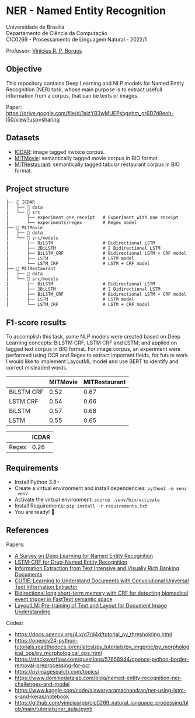 # NER - Named Entity Recognition

Universidade de Brasília  
Departamento de Ciência da Computação  
CIC0269 - Processamento de Linguagem Natural - 2022/1

Professor: [Vinícius R. P. Borges](https://github.com/viniciusrpb)

## Objective

This repository contains Deep Learning and NLP models for Named Entity Recognition (NER) task, whose main purpose is to extract usefull information from a corpus, that can be texts or images.

Paper: https://drive.google.com/file/d/1aizYB3wMUEPsbgqhm_gr6D7d8eoh-I50/view?usp=sharing

## Datasets

- [ICDAR](https://rrc.cvc.uab.es/?ch=13&com=tasks): image tagged invoice corpus.
- [MITMovie](https://groups.csail.mit.edu/sls/downloads/movie/): semantically tagged movie corpus in BIO format.
- [MITRestaurant](https://groups.csail.mit.edu/sls/downloads/restaurant/): semantically tagged tabular restaurant corpus in BIO format.

## Project structure

```
├── 📁 ICDAR
|   ├── 📁 data
|   └── 📁 src
|       ├── experiment_one_receipt   # Experiment with one receipt
|       └── experiments/regex        # Regex model
├── 📁 MITMovie
|   ├── 📁 data
|   └── 📁 src/models
|       ├── BiLSTM                   # Bidirectional LSTM 
|       ├── 2BiLSTM                  # 2 Bidirectional LSTM 
|       ├── BiLSTM_CRF               # Bidirectional LSTM + CRF model
|       ├── LSTM                     # LSTM model
|       └── LSTM_CRF                 # LSTM + CRF model
├── 📁 MITRestaurant
|   ├── 📁 data
|   └── 📁 src/models
|       ├── BiLSTM                   # Bidirectional LSTM 
|       ├── 2BiLSTM                  # 2 Bidirectional LSTM 
|       ├── BiLSTM_CRF               # Bidirectional LSTM + CRF model
|       ├── LSTM                     # LSTM model
|       └── LSTM_CRF                 # LSTM + CRF model
```

## F1-score results

To accomplish this task, some NLP models were created based on Deep Learning concepts: BiLSTM CRF, LSTM CRF and LSTM; and applied on tagged text corpus in BIO format. For image corpus, an experiment were performed using OCR and Regex to extract important fields, for future work I would like to implement LayoutML model and use BERT to identify and correct misleaded words.

|            | MITMovie | MITRestaurant |
| ---------- | -------- | ------------- |
| BiLSTM CRF | 0.52     | 0.67          |
| LSTM CRF   | 0.54     | 0.66          |
| BiLSTM     | 0.57     | 0.68          |
| LSTM       | 0.55     | 0.65          |

|       | ICDAR |
| ----- | ----- |
| Regex | 0.26  |

## Requirements

- Install Python 3.8+
- Create a virtual environment and install dependencies: `python3 -m venv .venv`
- Activate the virtual environment: `source .venv/bin/activate`
- Install Requirements: `pip install -r requirements.txt`
- You are ready! :partying_face:

## References

Papers:

- [A Survey on Deep Learning for Named Entity Recognition](https://arxiv.org/abs/1812.09449)
- [LSTM-CRF for Drug-Named Entity Recognition](https://www.mdpi.com/1099-4300/19/6/283)
- [Information Extraction from Text Intensive and Visually Rich Banking Documents](https://www.sciencedirect.com/science/article/abs/pii/S0306457320308566)
- [CUTIE: Learning to Understand Documents with Convolutional Universal Text Information Extractor](https://arxiv.org/abs/1903.12363)
- [Bidirectional long short-term memory with CRF for detecting biomedical event trigger in FastText semantic space](https://bmcbioinformatics.biomedcentral.com/articles/10.1186/s12859-018-2543-1)
- [LayoutLM: Pre-training of Text and Layout for Document Image Understanding](https://arxiv.org/abs/1912.13318)

Codes:

- https://docs.opencv.org/4.x/d7/d4d/tutorial_py_thresholding.html
- https://opencv24-python-tutorials.readthedocs.io/en/latest/py_tutorials/py_imgproc/py_morphological_ops/py_morphological_ops.html
- https://stackoverflow.com/questions/57858944/opencv-python-border-removal-preprocessing-for-ocr
- https://pyimagesearch.com/topics/
- https://www.dominodatalab.com/blog/named-entity-recognition-ner-challenges-and-model
- https://www.kaggle.com/code/aiswaryaramachandran/ner-using-lstm-s-and-keras/notebook
- https://github.com/viniciusrpb/cic0269_natural_language_processing/blob/main/tutorials/ner_aula.ipynb
